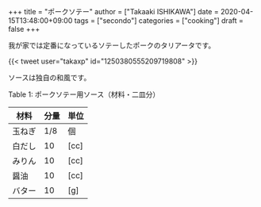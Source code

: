 +++
title = "ポークソテー"
author = ["Takaaki ISHIKAWA"]
date = 2020-04-15T13:48:00+09:00
tags = ["secondo"]
categories = ["cooking"]
draft = false
+++

我が家では定番になっているソテーしたポークのタリアータです。  

{{< tweet user="takaxp" id="1250380555209719808" >}}  

ソースは独自の和風です。  

<div class="table-caption">
  <span class="table-number">Table 1</span>:
  ポークソテー用ソース（材料・二皿分）
</div>

| 材料 | 分量 | 単位 |
|----|----|----|
| 玉ねぎ | 1/8 | 個   |
| 白だし | 10  | [cc] |
| みりん | 10  | [cc] |
| 醤油 | 10  | [cc] |
| バター | 10  | [g]  |